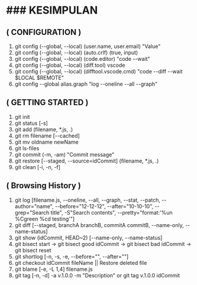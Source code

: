 # ### KESIMPULAN ###
## ( CONFIGURATION )
1. git config (--global, --local) (user.name, user.email) "Value"
2. git config (--global, --local) (auto.crlf) (true, input)
3. git config (--global, --local) (code.editor) "code --wait"
4. git config (--global, --local) (diff.tool) vscode
5. git config (--global, --local) (difftool.vscode.cmd) "code --diff --wait $LOCAL $REMOTE"
6. git config --global alias.graph "log --oneline --all --graph"

## ( GETTING STARTED )
1. git init
2. git status [-s] 
3. git add (filename, *.js, .)
4. git rm filename [--cached] 
5. git mv oldname newName 
6. git ls-files
7. git commit (-m, -am) "Commit message"
8. git restore [--staged, --source=idCommit] (filename, *.js, .)
9. git clean [-i, -n, -f]

## ( Browsing History )
1. git log [filename.js, --oneline, --all, --graph, --stat, --patch, --author="name", --before="12-12-12", --after="10-10-10", --grep="Search title", -S"Search contents", --pretty="format:'%un %Cgreen %cd testing'"]
2. git diff [--staged, branchA branchB, commitA commitB, --name-only, --name-status]
3. git show (idCommit, HEAD~2) [--name-only, --name-status]
4. git bisect start -> git bisect good idCommit -> git bisect bad idCommit -> git bisect reset
5. git shortlog [-n, -s, -e, --before="", --after=""]
6. git checkout idCommit fileName || Restore deleted file
7. git blame [-e, -L 1,4] filename.js
8. git tag [-n, -d] -a v.1.0.0 -m "Description" or git tag v.1.0.0 idCommit